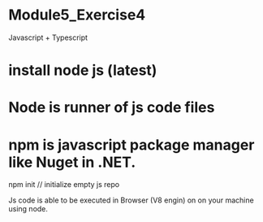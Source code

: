 # Module5_Exercise4
Javascript + Typescript


# install node js (latest)
# Node is runner of js code files 

# npm is javascript package manager like Nuget in .NET.

npm init  // initialize empty js repo

Js code is able to be executed in Browser (V8 engin) on on your machine using node.